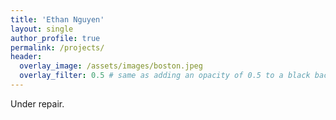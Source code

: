 ```yaml
---
title: 'Ethan Nguyen'
layout: single
author_profile: true
permalink: /projects/
header:
  overlay_image: /assets/images/boston.jpeg
  overlay_filter: 0.5 # same as adding an opacity of 0.5 to a black background
---
```


Under repair.